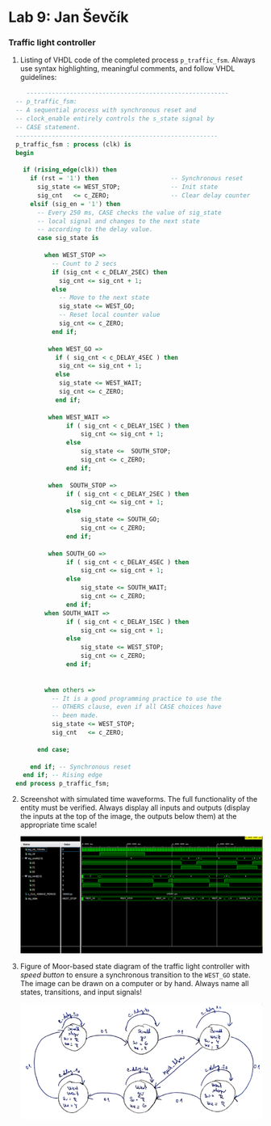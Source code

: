# Lab 9: Jan Ševčík

### Traffic light controller

1. Listing of VHDL code of the completed process `p_traffic_fsm`. Always use syntax highlighting, meaningful comments, and follow VHDL guidelines:

```vhdl
     --------------------------------------------------------
  -- p_traffic_fsm:
  -- A sequential process with synchronous reset and
  -- clock_enable entirely controls the s_state signal by
  -- CASE statement.
  --------------------------------------------------------
  p_traffic_fsm : process (clk) is
  begin

    if (rising_edge(clk)) then
      if (rst = '1') then                    -- Synchronous reset
        sig_state <= WEST_STOP;              -- Init state
        sig_cnt   <= c_ZERO;                 -- Clear delay counter
      elsif (sig_en = '1') then
        -- Every 250 ms, CASE checks the value of sig_state
        -- local signal and changes to the next state 
        -- according to the delay value.
        case sig_state is

          when WEST_STOP =>
            -- Count to 2 secs
            if (sig_cnt < c_DELAY_2SEC) then
              sig_cnt <= sig_cnt + 1;
            else
              -- Move to the next state
              sig_state <= WEST_GO;
              -- Reset local counter value
              sig_cnt <= c_ZERO;
            end if;

           when WEST_GO =>
             if ( sig_cnt < c_DELAY_4SEC ) then
              sig_cnt <= sig_cnt + 1; 
             else
              sig_state <= WEST_WAIT;
              sig_cnt <= c_ZERO;
             end if;
                        
           when WEST_WAIT =>
                if ( sig_cnt < c_DELAY_1SEC ) then
                    sig_cnt <= sig_cnt + 1; 
                else
                    sig_state <=  SOUTH_STOP;
                    sig_cnt <= c_ZERO;
                end if;
                
           when  SOUTH_STOP =>
                if ( sig_cnt < c_DELAY_2SEC ) then
                    sig_cnt <= sig_cnt + 1; 
                else
                    sig_state <= SOUTH_GO;
                    sig_cnt <= c_ZERO;
                end if;
                
           when SOUTH_GO =>
                if ( sig_cnt < c_DELAY_4SEC ) then
                    sig_cnt <= sig_cnt + 1; 
                else
                    sig_state <= SOUTH_WAIT;
                    sig_cnt <= c_ZERO;
                end if;
          when SOUTH_WAIT =>
                if ( sig_cnt < c_DELAY_1SEC ) then
                    sig_cnt <= sig_cnt + 1; 
                else
                    sig_state <= WEST_STOP;
                    sig_cnt <= c_ZERO;
                end if;


          when others =>
            -- It is a good programming practice to use the
            -- OTHERS clause, even if all CASE choices have
            -- been made.
            sig_state <= WEST_STOP;
            sig_cnt   <= c_ZERO;

        end case;

      end if; -- Synchronous reset
    end if; -- Rising edge
  end process p_traffic_fsm;
```

2. Screenshot with simulated time waveforms. The full functionality of the entity must be verified. Always display all inputs and outputs (display the inputs at the top of the image, the outputs below them) at the appropriate time scale!

   ![Waveforms](images/out.png)

3. Figure of Moor-based state diagram of the traffic light controller with *speed button* to ensure a synchronous transition to the `WEST_GO` state. The image can be drawn on a computer or by hand. Always name all states, transitions, and input signals!

   ![your figure](images/controller.png)